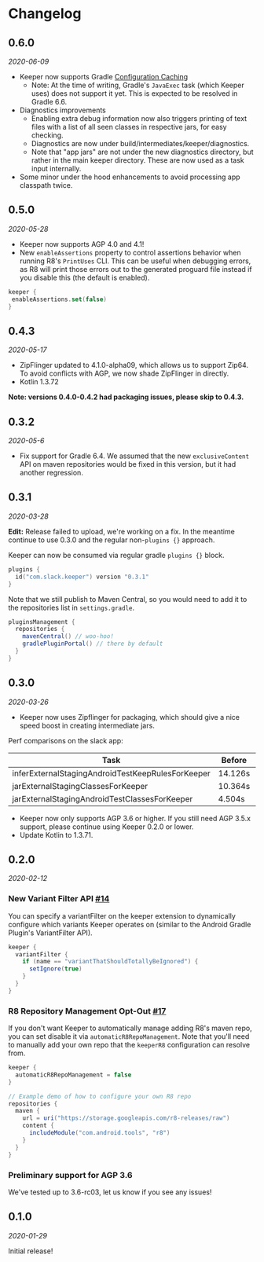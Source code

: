 Changelog
=========

0.6.0
-----

_2020-06-09_

* Keeper now supports Gradle [Configuration Caching](https://docs.gradle.org/6.5-rc-1/userguide/configuration_cache.html)
  * Note: At the time of writing, Gradle's `JavaExec` task (which Keeper uses) does not support it yet. This is expected to be resolved in Gradle 6.6.
* Diagnostics improvements
  * Enabling extra debug information now also triggers printing of text files with a list of all seen classes in respective jars, for easy checking.
  * Diagnostics are now under build/intermediates/keeper/diagnostics.
  * Note that "app jars" are not under the new diagnostics directory, but rather in the main keeper directory. These are now used as a task input internally.
* Some minor under the hood enhancements to avoid processing app classpath twice.

0.5.0
-----

_2020-05-28_

* Keeper now supports AGP 4.0 and 4.1!
* New `enableAssertions` property to control assertions behavior when running R8's `PrintUses` CLI.
This can be useful when debugging errors, as R8 will print those errors out to the generated proguard
file instead if you disable this (the default is enabled).

```kotlin
keeper {
 enableAssertions.set(false)
}
```

0.4.3
-----

_2020-05-17_

* ZipFlinger updated to 4.1.0-alpha09, which allows us to support Zip64. To avoid conflicts with AGP,
we now shade ZipFlinger in directly.
* Kotlin 1.3.72

**Note: versions 0.4.0-0.4.2 had packaging issues, please skip to 0.4.3.**

0.3.2
-----

_2020-05-6_

* Fix support for Gradle 6.4. We assumed that the new `exclusiveContent` API on maven repositories
would be fixed in this version, but it had another regression.

0.3.1
-----

_2020-03-28_

**Edit:** Release failed to upload, we're working on a fix. In the meantime continue to use 0.3.0
and the regular non-`plugins {}` approach.

Keeper can now be consumed via regular gradle `plugins {}` block.

```kotlin
plugins {
  id("com.slack.keeper") version "0.3.1"
}
```

Note that we still publish to Maven Central, so you would need to add it to the repositories list
in `settings.gradle`.

```gradle
pluginsManagement {
  repositories {
    mavenCentral() // woo-hoo!
    gradlePluginPortal() // there by default
  }
}
```

0.3.0
-----

_2020-03-26_

* Keeper now uses Zipflinger for packaging, which should give a nice speed boost in creating
intermediate jars.

Perf comparisons on the slack app:

| Task | Before | After |
|-|--------|-------|
| inferExternalStagingAndroidTestKeepRulesForKeeper | 14.126s | 11.138s |
| jarExternalStagingClassesForKeeper | 10.364s | 6.347s |
| jarExternalStagingAndroidTestClassesForKeeper | 4.504s | 2.609s |
 
* Keeper now only supports AGP 3.6 or higher. If you still need AGP 3.5.x support, please continue
using Keeper 0.2.0 or lower.
* Update Kotlin to 1.3.71.

0.2.0
-----

_2020-02-12_

### New Variant Filter API [#14](https://github.com/slackhq/keeper/pull/14)
You can specify a variantFilter on the keeper extension to dynamically configure which variants Keeper 
operates on (similar to the Android Gradle Plugin's VariantFilter API).

```groovy
keeper {
  variantFilter {
    if (name == "variantThatShouldTotallyBeIgnored") {
      setIgnore(true)
    }
  }
}
```

### R8 Repository Management Opt-Out [#17](https://github.com/slackhq/keeper/pull/17)
If you don't want Keeper to automatically manage adding R8's maven repo, you can set disable it via 
`automaticR8RepoManagement`. Note that you'll need to manually add your own repo that the `keeperR8` 
configuration can resolve from.

```groovy
keeper {
  automaticR8RepoManagement = false
}

// Example demo of how to configure your own R8 repo
repositories {
  maven {
    url = uri("https://storage.googleapis.com/r8-releases/raw")
    content {
      includeModule("com.android.tools", "r8")
    }
  }
}
```

### Preliminary support for AGP 3.6

We've tested up to 3.6-rc03, let us know if you see any issues!

0.1.0
-----

_2020-01-29_

Initial release!
